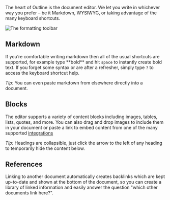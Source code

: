The heart of Outline is the document editor. We let you write in whichever way you prefer – be it Markdown, WYSIWYG, or taking advantage of the many keyboard shortcuts.

![The formatting toolbar](https://s3.amazonaws.com/dev.beautifulatlas.com/uploads/e2b85962-ca66-4e4c-90d3-b32d30f0610c/754830c0-2aca-467c-82de-2fd6e990b696/Group.png)

## Markdown

If you’re comfortable writing markdown then all of the usual shortcuts are supported, for example type \*\*bold\*\* and hit `space` to instantly create bold text. If you forget some syntax or are after a refresher, simply type `?` to access the keyboard shortcut help.

*Tip:* You can even paste markdown from elsewhere directly into a document.

## Blocks

The editor supports a variety of content blocks including images, tables, lists, quotes, and more. You can also drag and drop images to include them in your document or paste a link to embed content from one of the many supported [integrations](https://www.getoutline.com/integrations)

*Tip:* Headings are collapsible, just click the arrow to the left of any heading to temporarily hide the content below.

## References

Linking to another document automatically creates backlinks which are kept up-to-date and shown at the bottom of the document, so you can create a library of linked information and easily answer the question "which other documents link here?".